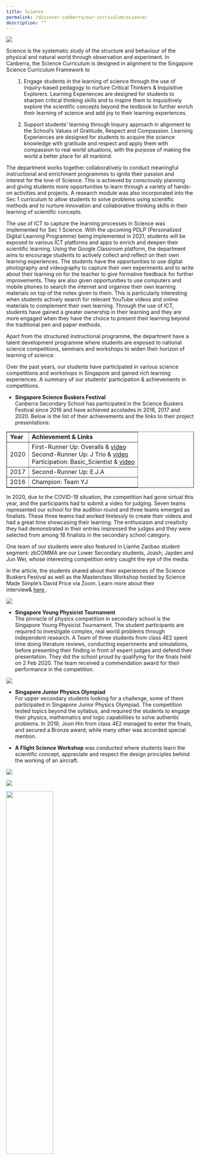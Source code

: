 ```yaml
---
title: Science
permalink: /discover-canberra/our-curriculum/science/
description: ""
---
```

![](/images/science-0.png)

<div>
<div>
<p>Science is the systematic study of the structure and behaviour of the physical and natural world through observation and experiment. In Canberra, the Science Curriculum is designed in alignment to the Singapore Science Curriculum Framework to</p>
<ol>
<ol>
<li>
<p>Engage students in the learning of science through the use of inquiry-based pedagogy to nurture Critical Thinkers &amp; Inquisitive Explorers. Learning Experiences are designed for students to sharpen critical thinking skills and to inspire them to inquisitively explore the scientific concepts beyond the textbook to further enrich their learning of science and add joy to their learning experiences.</p>
</li>
<li>
<p>Support students’ learning through Inquiry approach in alignment to the School’s Values of Gratitude, Respect and Compassion. Learning Experiences are designed for students to acquire the science knowledge with gratitude and respect and apply them with compassion to real world situations, with the purpose of making the world a better place for all mankind.</p>
</li>
</ol>
</ol>
<p>The department works together collaboratively to conduct meaningful instructional and enrichment programmes to ignite their passion and interest for the love of Science. This is achieved by consciously planning and giving students more opportunities to learn through a variety of hands-on activities and projects. A research module was also incorporated into the Sec 1 curriculum to allow students to solve problems using scientific methods and to nurture innovation and collaborative thinking skills in their learning of scientific concepts.</p>
<p>The use of ICT to capture the learning processes in Science was implemented for Sec 1 Science. With the upcoming PDLP (Personalized Digital Learning Programme) being implemented in 2021, students will be exposed to various ICT platforms and apps to enrich and deepen their scientific learning. Using the Google Classroom platform, the department aims to encourage students to actively collect and reflect on their own learning experiences. The students have the opportunities to use digital photography and videography to capture their own experiments and to write about their learning on for the teacher to give formative feedback for further improvements. They are also given opportunities to use computers and mobile phones to search the internet and organise their own learning materials on top of the notes given to them. This is particularly interesting when students actively search for relevant YouTube videos and online materials to complement their own learning. Through the use of ICT, students have gained a greater ownership in their learning and they are more engaged when they have the choice to present their learning beyond the traditional pen and paper methods.</p>
<p>Apart from the structured instructional programme, the department have a talent development programme where students are exposed to national science competitions, seminars and workshops to widen their horizon of learning of science.</p>
<p>Over the past years, our students have participated in various science competitions and workshops in Singapore and gained rich learning experiences. A summary of our students’ participation &amp; achievements in competitions.</p>
</div>
</div>
<div>
<div>
<ul>
<li>
<p><strong>Singapore Science Buskers Festival<br></strong>Canberra Secondary School has participated in the Science Buskers Festival since 2016 and have achieved accolades in 2016, 2017 and 2020. Below is the list of their achievements and the links to their project presentations:</p>
</li>
</ul>
</div>
</div>
<table border="1" width="80%" cellspacing="1" cellpadding="0">
<tbody>
<tr>
<td><strong>Year</strong></td>
<td><strong>Achievement &amp; Links</strong></td>
</tr>
<tr>
<td>2020</td>
<td>First-Runner Up: Overalls &amp;&nbsp;<a href="https://youtu.be/_k-Ho6dOuEY" target="_blank" rel="noopener">video</a><br>Second-Runner Up: J Trio &amp;&nbsp;<a href="https://youtu.be/M8a6aqs6jYA" target="_blank" rel="noopener">video</a><br>Participation: Basic_Scientist &amp;&nbsp;<a href="https://www.science.edu.sg/whats-on/singapore-science-festival/science-buskers-festival/buskers-listing-34" target="_blank" rel="noopener">video</a></td>
</tr>
<tr>
<td>2017</td>
<td>Second-Runner Up: E.J.A</td>
</tr>
<tr>
<td>2016</td>
<td>Champion: Team YJ</td>
</tr>
</tbody>
</table>
<p>In 2020, due to the COVID-19 situation, the competition had gone virtual this year, and the participants had to submit a video for judging. Seven teams represented our school for the audition round and three teams emerged as finalists. These three teams had worked tirelessly to create their videos and had a great time showcasing their learning. The enthusiasm and creativity they had demonstrated in their entries impressed the judges and they were selected from among 18 finalists in the secondary school category.</p>
<p>One team of our students were also featured in Lianhe Zaobao student segment: zbCOMMA are our Lower Secondary students, Joash, Jayden and Jun Wei, whose interesting competition entry caught the eye of the media.</p>
<p>In the article, the students shared about their experiences of the Science Buskers Festival as well as the Masterclass Workshop hosted by Science Made Simple’s David Price via Zoom. Learn more about their interview&amp;&nbsp;<a href="https://zbschools.sg/news/local/stories-16671" target="_blank" rel="noopener">here&nbsp;</a>.</p>

![](/images/science1.jpg)

<ul>
<li>
<p><strong>Singapore Young Physicist Tournament<br></strong>The pinnacle of physics competition in secondary school is the Singapore Young Physicist Tournament. The student participants are required to investigate complex, real world problems through independent research. A Team of three students from class 4E2 spent time doing literature reviews, conducting experiments and simulations, before presenting their finding in front of expert judges and defend their presentation. They did the school proud by qualifying for the finals held on 2 Feb 2020. The team received a commendation award for their performance in the competition.</p>
</li>
</ul>

![](/images/science2.jpg)

<ul>
<li>
<p><strong>Singapore Junior Physics Olympiad<br></strong>For upper secondary students looking for a challenge, some of them participated in Singapore Junior Physics Olympiad. The competition tested topics beyond the syllabus, and required the students to engage their physics, mathematics and logic capabilities to solve authentic problems. In 2019, Joon Hin from class 4E2 managed to enter the finals, and secured a Bronze award; while many other was accorded special mention.</p>
</li>
<li>
<p><strong>A Flight Science Workshop&nbsp;</strong>was conducted where students learn the scientific concept, appreciate and respect the design principles behind the working of an aircraft.</p>
</li>
</ul>

![](/images/science3.png)

![](/images/science4.png)

<img src="/images/science5.png" style="width:50%">